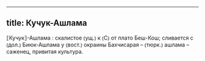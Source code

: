 
---
title: Кучук-Ашлама
---
⟦Кучук⟧-Ашлама
: скалистое ⦅ущ.⦆ к ⦅С⦆ от плато Беш-Кош; сливается с ⦅дол.⦆ Биюк-Ашлама у ⦅вост.⦆ окраины Бахчисарая – ⦅тюрк.⦆ ашлама – саженец, привитая культура.
